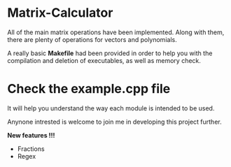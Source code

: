 # Matrix-Calculator

All of the main matrix operations have been implemented.
Along with them, there are plenty of operations for vectors and polynomials.

A really basic __Makefile__ had been provided in order to help you with the compilation and deletion of executables, as well as memory check.

# Check the example.cpp file
It will help you understand the way each module is intended to be used.

Anynone intrested is welcome to join me in developing this project further.

__New features !!!__
- Fractions
- Regex
